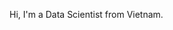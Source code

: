 Hi, I'm a Data Scientist from Vietnam.

<!---
TungTBui/TungTBui is a ✨ special ✨ repository because its `README.md` (this file) appears on your GitHub profile.
You can click the Preview link to take a look at your changes.
--->
